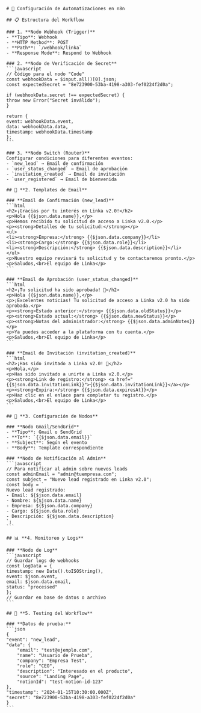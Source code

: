     # 🚀 Configuración de Automatizaciones en n8n

    ## 📋 Estructura del Workflow

    ### 1. **Nodo Webhook (Trigger)**
    - **Tipo**: Webhook
    - **HTTP Method**: POST
    - **Path**: `/webhook/linka`
    - **Response Mode**: Respond to Webhook

    ### 2. **Nodo de Verificación de Secret**
    ```javascript
    // Código para el nodo "Code"
    const webhookData = $input.all()[0].json;
    const expectedSecret = "8e723900-53ba-4198-a303-fef0224f2d0a";

    if (webhookData.secret !== expectedSecret) {
    throw new Error("Secret inválido");
    }

    return {
    event: webhookData.event,
    data: webhookData.data,
    timestamp: webhookData.timestamp
    };
    ```

    ### 3. **Nodo Switch (Router)**
    Configurar condiciones para diferentes eventos:
    - `new_lead` → Email de confirmación
    - `user_status_changed` → Email de aprobación
    - `invitation_created` → Email de invitación
    - `user_registered` → Email de bienvenida

    ## 📧 **2. Templates de Email**

    ### **Email de Confirmación (new_lead)**
    ```html
    <h2>¡Gracias por tu interés en Linka v2.0!</h2>
    <p>Hola {{$json.data.name}},</p>
    <p>Hemos recibido tu solicitud de acceso a Linka v2.0.</p>
    <p><strong>Detalles de tu solicitud:</strong></p>
    <ul>
    <li><strong>Empresa:</strong> {{$json.data.company}}</li>
    <li><strong>Cargo:</strong> {{$json.data.role}}</li>
    <li><strong>Descripción:</strong> {{$json.data.description}}</li>
    </ul>
    <p>Nuestro equipo revisará tu solicitud y te contactaremos pronto.</p>
    <p>Saludos,<br>El equipo de Linka</p>
    ```

    ### **Email de Aprobación (user_status_changed)**
    ```html
    <h2>¡Tu solicitud ha sido aprobada! 🎉</h2>
    <p>Hola {{$json.data.name}},</p>
    <p>¡Excelentes noticias! Tu solicitud de acceso a Linka v2.0 ha sido aprobada.</p>
    <p><strong>Estado anterior:</strong> {{$json.data.oldStatus}}</p>
    <p><strong>Estado actual:</strong> {{$json.data.newStatus}}</p>
    <p><strong>Notas del administrador:</strong> {{$json.data.adminNotes}}</p>
    <p>Ya puedes acceder a la plataforma con tu cuenta.</p>
    <p>Saludos,<br>El equipo de Linka</p>
    ```

    ### **Email de Invitación (invitation_created)**
    ```html
    <h2>¡Has sido invitado a Linka v2.0! 🚀</h2>
    <p>Hola,</p>
    <p>Has sido invitado a unirte a Linka v2.0.</p>
    <p><strong>Link de registro:</strong> <a href="{{$json.data.invitationLink}}">{{$json.data.invitationLink}}</a></p>
    <p><strong>Expira:</strong> {{$json.data.expiresAt}}</p>
    <p>Haz clic en el enlace para completar tu registro.</p>
    <p>Saludos,<br>El equipo de Linka</p>
    ```

    ## 🔧 **3. Configuración de Nodos**

    ### **Nodo Gmail/SendGrid**
    - **Tipo**: Gmail o SendGrid
    - **To**: `{{$json.data.email}}`
    - **Subject**: Según el evento
    - **Body**: Template correspondiente

    ### **Nodo de Notificación al Admin**
    ```javascript
    // Para notificar al admin sobre nuevos leads
    const adminEmail = "admin@tuempresa.com";
    const subject = "Nuevo lead registrado en Linka v2.0";
    const body = `
    Nuevo lead registrado:
    - Email: ${$json.data.email}
    - Nombre: ${$json.data.name}
    - Empresa: ${$json.data.company}
    - Cargo: ${$json.data.role}
    - Descripción: ${$json.data.description}
    `;
    ```

    ## 📊 **4. Monitoreo y Logs**

    ### **Nodo de Log**
    ```javascript
    // Guardar logs de webhooks
    const logData = {
    timestamp: new Date().toISOString(),
    event: $json.event,
    email: $json.data.email,
    status: "processed"
    };
    // Guardar en base de datos o archivo
    ```

    ## 🧪 **5. Testing del Workflow**

    ### **Datos de prueba:**
    ```json
    {
    "event": "new_lead",
    "data": {
        "email": "test@ejemplo.com",
        "name": "Usuario de Prueba",
        "company": "Empresa Test",
        "role": "CEO",
        "description": "Interesado en el producto",
        "source": "Landing Page",
        "notionId": "test-notion-id-123"
    },
    "timestamp": "2024-01-15T10:30:00.000Z",
    "secret": "8e723900-53ba-4198-a303-fef0224f2d0a"
    }
    ``` 